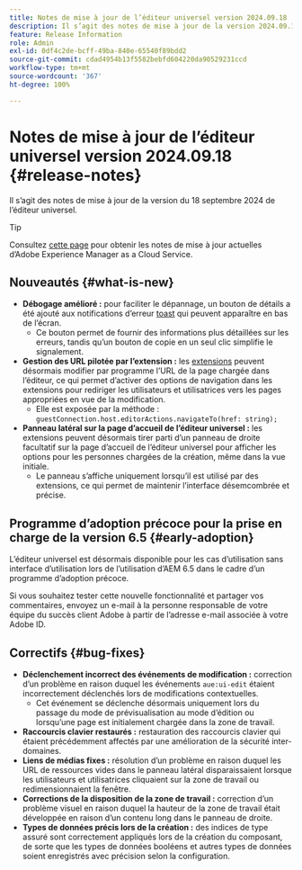 ```yaml
---
title: Notes de mise à jour de l’éditeur universel version 2024.09.18
description: Il s’agit des notes de mise à jour de la version 2024.09.18 de l’éditeur universel.
feature: Release Information
role: Admin
exl-id: 0df4c2de-bcff-49ba-840e-65540f89bdd2
source-git-commit: cdad4954b13f5582bebfd604220da90529231ccd
workflow-type: tm+mt
source-wordcount: '367'
ht-degree: 100%

---
```


# Notes de mise à jour de l’éditeur universel version 2024.09.18 {#release-notes}

Il s’agit des notes de mise à jour de la version du 18 septembre 2024 de l’éditeur universel.

>[!TIP]
>
>Consultez [cette page](/help/release-notes/release-notes-cloud/release-notes-current.md) pour obtenir les notes de mise à jour actuelles d’Adobe Experience Manager as a Cloud Service.

## Nouveautés {#what-is-new}

* **Débogage amélioré :** pour faciliter le dépannage, un bouton de détails a été ajouté aux notifications d’erreur [toast](https://spectrum.adobe.com/page/toast/) qui peuvent apparaître en bas de l’écran.
   * Ce bouton permet de fournir des informations plus détaillées sur les erreurs, tandis qu’un bouton de copie en un seul clic simplifie le signalement.
* **Gestion des URL pilotée par l’extension :** les [extensions](/help/implementing/universal-editor/extending.md) peuvent désormais modifier par programme l’URL de la page chargée dans l’éditeur, ce qui permet d’activer des options de navigation dans les extensions pour rediriger les utilisateurs et utilisatrices vers les pages appropriées en vue de la modification.
   * Elle est exposée par la méthode : `guestConnection.host.editorActions.navigateTo(href: string);`
* **Panneau latéral sur la page d’accueil de l’éditeur universel :** les extensions peuvent désormais tirer parti d’un panneau de droite facultatif sur la page d’accueil de l’éditeur universel pour afficher les options pour les personnes chargées de la création, même dans la vue initiale.
   * Le panneau s’affiche uniquement lorsqu’il est utilisé par des extensions, ce qui permet de maintenir l’interface désemcombrée et précise.

## Programme d’adoption précoce pour la prise en charge de la version 6.5 {#early-adoption}

L’éditeur universel est désormais disponible pour les cas d’utilisation sans interface d’utilisation lors de l’utilisation d’AEM 6.5 dans le cadre d’un programme d’adoption précoce.

Si vous souhaitez tester cette nouvelle fonctionnalité et partager vos commentaires, envoyez un e-mail à la personne responsable de votre équipe du succès client Adobe à partir de l’adresse e-mail associée à votre Adobe ID.

## Correctifs {#bug-fixes}

* **Déclenchement incorrect des événements de modification :** correction d’un problème en raison duquel les événements `aue:ui-edit` étaient incorrectement déclenchés lors de modifications contextuelles.
   * Cet événement se déclenche désormais uniquement lors du passage du mode de prévisualisation au mode d’édition ou lorsqu’une page est initialement chargée dans la zone de travail.
* **Raccourcis clavier restaurés :** restauration des raccourcis clavier qui étaient précédemment affectés par une amélioration de la sécurité inter-domaines.
* **Liens de médias fixes :** résolution d’un problème en raison duquel les URL de ressources vides dans le panneau latéral disparaissaient lorsque les utilisateurs et utilisatrices cliquaient sur la zone de travail ou redimensionnaient la fenêtre.
* **Corrections de la disposition de la zone de travail :** correction d’un problème visuel en raison duquel la hauteur de la zone de travail était développée en raison d’un contenu long dans le panneau de droite.
* **Types de données précis lors de la création :** des indices de type assuré sont correctement appliqués lors de la création du composant, de sorte que les types de données booléens et autres types de données soient enregistrés avec précision selon la configuration.
